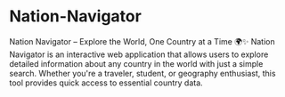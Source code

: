 # Nation-Navigator
Nation Navigator – Explore the World, One Country at a Time 🌍✨ 
Nation Navigator is an interactive web application that allows users to explore detailed information about any country in the world with just a simple search. Whether you're a traveler, student, or geography enthusiast, this tool provides quick access to essential country data.
